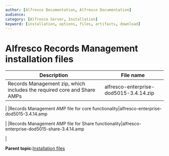 ```yaml
---
author: [Alfresco Documentation, Alfresco Documentation]
audience: 
category: [Alfresco Server, Installation]
keyword: [installation, options, files, artifacts, download]
---
```


# Alfresco Records Management installation files

|Description|File name|
|-----------|---------|
|Records Management zip, which includes the required core and Share AMPs|alfresco-enterprise-dod5015-3.4.14.zip

|
|Records Management AMP file for core functionality|alfresco-enterprise-dod5015-3.4.14.amp

|
|Records Management AMP file for Share functionality|alfresco-enterprise-dod5015-share-3.4.14.amp

|

**Parent topic:**[Installation files](../concepts/what-to-install-b3.md)


